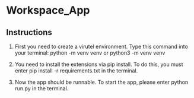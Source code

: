 # Workspace_App

## Instructions

1. First you need to create a virutel environment.
Type this command into your terminal: 
python -m venv venv or python3 -m venv venv

2. You need to install the extensions via pip install.
To do this, you must enter pip install -r requirements.txt in the terminal.

3. Now the app should be runnable.
To start the app, please enter python run.py in the terminal.
